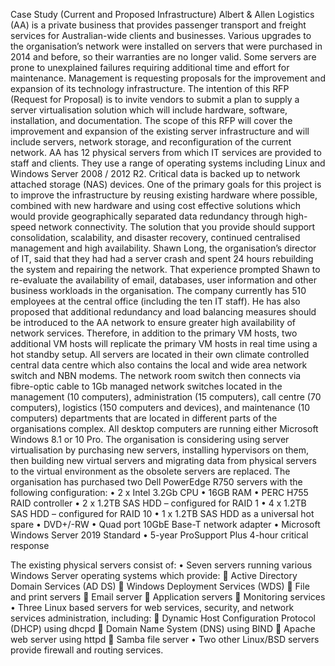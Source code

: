 Case Study (Current and Proposed Infrastructure)
Albert & Allen Logistics (AA) is a private business that provides passenger transport and freight services for Australian-wide clients and businesses. Various upgrades to the organisation’s network were installed on servers that were purchased in 2014 and before, so their warranties are no longer valid. Some servers are prone to unexplained failures requiring additional time and effort for maintenance.
Management is requesting proposals for the improvement and expansion of its technology infrastructure. The intention of this RFP (Request for Proposal) is to invite vendors to submit a plan to supply a server virtualisation solution which will include hardware, software, installation, and documentation. The scope of this RFP will cover the improvement and expansion of the existing server infrastructure and will include servers, network storage, and reconfiguration of the current network.
AA has 12 physical servers from which IT services are provided to staff and clients. They use a range of operating systems including Linux and Windows Server 2008 / 2012 R2. Critical data is backed up to network attached storage (NAS) devices. One of the primary goals for this project is to improve the infrastructure by reusing existing hardware where possible, combined with new hardware and using cost effective solutions which would provide geographically separated data redundancy through high-speed network connectivity. The solution that you provide should support consolidation, scalability, and disaster recovery, continued centralised management and high availability.
Shawn Long, the organisation’s director of IT, said that they had had a server crash and spent 24 hours rebuilding the system and repairing the network. That experience prompted Shawn to re-evaluate the availability of email, databases, user information and other business workloads in the organisation. The company currently has 510 employees at the central office (including the ten IT staff). He has also proposed that additional redundancy and load balancing measures should be introduced to the AA network to ensure greater high availability of network services. Therefore, in addition to the primary VM hosts, two additional VM hosts will replicate the primary VM hosts in real time using a hot standby setup.
All servers are located in their own climate controlled central data centre which also contains the local and wide area network switch and NBN modems. The network room switch then connects via fibre-optic cable to 1Gb managed network switches located in the management (10 computers), administration (15 computers), call centre (70 computers), logistics (150 computers and devices), and maintenance (10 computers) departments that are located in different parts of the organisations complex. All desktop computers are running either Microsoft Windows 8.1 or 10 Pro.
The organisation is considering using server virtualisation by purchasing new servers, installing hypervisors on them, then building new virtual servers and migrating data from physical servers to the virtual environment as the obsolete servers are replaced. The organisation has purchased two Dell PowerEdge R750 servers with the following configuration:
•	2 x Intel 3.2Gb CPU
•	16GB RAM
•	PERC H755 RAID controller
•	2 x 1.2TB SAS HDD – configured for RAID 1
•	4 x 1.2TB SAS HDD – configured for RAID 10
•	1 x 1.2TB SAS HDD as a universal hot spare
•	DVD+/-RW 
•	Quad port 10GbE Base-T network adapter
•	Microsoft Windows Server 2019 Standard
•	5-year ProSupport Plus 4-hour critical response 

The existing physical servers consist of:
•	Seven servers running various Windows Server operating systems which provide:
	Active Directory Domain Services (AD DS)
	Windows Deployment Services (WDS)
	File and print servers
	Email server
	Application servers
	Monitoring services
•	Three Linux based servers for web services, security, and network services administration, including:
	Dynamic Host Configuration Protocol (DHCP) using dhcpd
	Domain Name System (DNS) using BIND
	Apache web server using httpd
	Samba file server
•	Two other Linux/BSD servers provide firewall and routing services.
